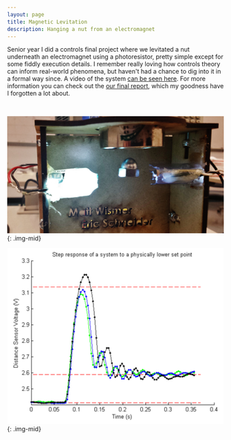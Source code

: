 ```yaml
---
layout: page
title: Magnetic Levitation
description: Hanging a nut from an electromagnet
---
```


Senior year I did a controls final project where we levitated a nut underneath an electromagnet using a photoresistor, pretty simple except for some fiddly execution details. I remember really loving how controls theory can inform real-world phenomena, but haven't had a chance to dig into it in a formal way since. A video of the system [can be seen here](https://drive.google.com/file/d/1bPgauYJ_RcjCSHQ3o6gtgMhozsf7g6Ka/view?usp=sharing). For more information you can check out the [our final report](https://drive.google.com/file/d/1ccLesB4FLphAc0SBDTqx9Oyf4LukXv8J/view?usp=sharing), which my goodness have I forgotten a lot about.

&nbsp;

![System image](images/maglev1.jpg){: .img-mid}

![Step response](images/maglev2.png){: .img-mid}
